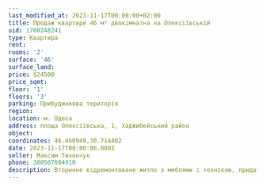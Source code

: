 ```yaml
---
last_modified_at: 2023-11-17T00:00:00+02:00
title: Продаж квартири 46 м² двокімнатна на Олексіївській
uid: 1700248241
type: Квартира
rent:
rooms: '2'
surface: '46'
surface_land:
price: $24500
price_sqmt:
floor: '1'
floors: '3'
parking: Прибудинкова територія
region:
location: м. Одеса
address: площа Олексіївська, 1, Хаджибейський район
object:
coordinates: 46.460949,30.714482
date: 2023-11-17T00:00:00.000Z
seller: Максим Тихончук
phone: 380507604910
description: Вторинне відремонтоване житло з меблями і технікою, придатне для проживання
---
```

